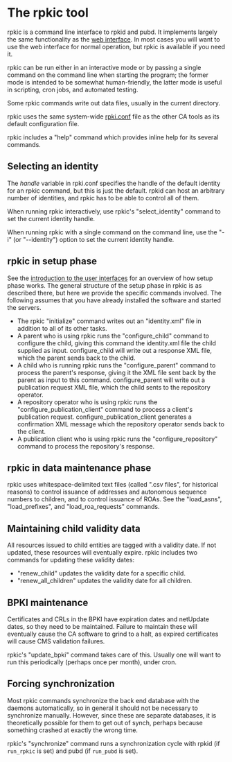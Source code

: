 # The rpkic tool

rpkic is a command line interface to rpkid and pubd. It implements largely the
same functionality as the [web interface][GUI]. In most cases you will want to
use the web interface for normal operation, but rpkic is available if you need
it.

rpkic can be run either in an interactive mode or by passing a single command
on the command line when starting the program; the former mode is intended to
be somewhat human-friendly, the latter mode is useful in scripting, cron jobs,
and automated testing.

Some rpkic commands write out data files, usually in the current directory.

rpkic uses the same system-wide [rpki.conf][Configuration] file as the other CA tools as
its default configuration file.

rpkic includes a "help" command which provides inline help for its several
commands.

## Selecting an identity

The _handle_ variable in rpki.conf specifies the handle of the default
identity for an rpkic command, but this is just the default. rpkid can host an
arbitrary number of identities, and rpkic has to be able to control all of
them.

When running rpkic interactively, use rpkic's "select_identity" command to set
the current identity handle.

When running rpkic with a single command on the command line, use the "-i" (or
"--identity") option to set the current identity handle.

## rpkic in setup phase

See the [introduction to the user interfaces][UI] for an overview of how setup
phase works. The general structure of the setup phase in rpkic is as described
there, but here we provide the specific commands involved. The following
assumes that you have already installed the software and started the servers.

  * The rpkic "initialize" command writes out an "identity.xml" file in addition to all of its other tasks. 
  * A parent who is using rpkic runs the "configure_child" command to configure the child, giving this command the identity.xml file the child supplied as input. configure_child will write out a response XML file, which the parent sends back to the child. 
  * A child who is running rpkic runs the "configure_parent" command to process the parent's response, giving it the XML file sent back by the parent as input to this command. configure_parent will write out a publication request XML file, which the child sents to the repository operator. 
  * A repository operator who is using rpkic runs the "configure_publication_client" command to process a client's publication request. configure_publication_client generates a confirmation XML message which the repository operator sends back to the client. 
  * A publication client who is using rpkic runs the "configure_repository" command to process the repository's response. 

## rpkic in data maintenance phase

rpkic uses whitespace-delimited text files (called ".csv files", for
historical reasons) to control issuance of addresses and autonomous sequence
numbers to children, and to control issuance of ROAs. See the "load_asns",
"load_prefixes", and "load_roa_requests" commands.

## Maintaining child validity data

All resources issued to child entities are tagged with a validity date. If not
updated, these resources will eventually expire. rpkic includes two commands
for updating these validity dates:

  * "renew_child" updates the validity date for a specific child. 
  * "renew_all_children" updates the validity date for all children. 

## BPKI maintenance

Certificates and CRLs in the BPKI have expiration dates and netUpdate dates,
so they need to be maintained. Failure to maintain these will eventually cause
the CA software to grind to a halt, as expired certificates will cause CMS
validation failures.

rpkic's "update_bpki" command takes care of this. Usually one will want to run
this periodically (perhaps once per month), under cron.

## Forcing synchronization

Most rpkic commands synchronize the back end database with the daemons
automatically, so in general it should not be necessary to synchronize
manually. However, since these are separate databases, it is theoretically
possible for them to get out of synch, perhaps because something crashed at
exactly the wrong time.

rpkic's "synchronize" command runs a synchronization cycle with rpkid (if
`run_rpkic` is set) and pubd (if `run_pubd` is set).

[GUI]:			28.RPKI.CA.UI.GUI.md
[Configuration]:	12.RPKI.CA.Configuration.md
[UI]:			26.RPKI.CA.UI.md
